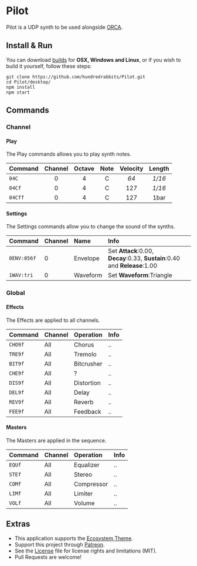 # Pilot

Pilot is a UDP synth to be used alongside [ORCA](https://hundredrabbits.itch.io/orca).

## Install & Run

You can download [builds](https://hundredrabbits.itch.io/orca) for **OSX, Windows and Linux**, or if you wish to build it yourself, follow these steps:

```
git clone https://github.com/hundredrabbits/Pilot.git
cd Pilot/desktop/
npm install
npm start
```

## Commands

### Channel

#### Play

The Play commands allows you to play synth notes.

| Command  | Channel | Octave | Note | Velocity | Length |
| :-       | :-:     | :-:    | :-:  | :-:      | :-:    |
| `04C`    | 0       | 4      | C    | _64_     | _1/16_ |
| `04Cf`   | 0       | 4      | C    | 127      | _1/16_ |
| `04Cff`  | 0       | 4      | C    | 127      | 1bar   |

#### Settings

The Settings commands allow you to change the sound of the synths.

| Command     | Channel      | Name       | Info |
| :-          | :-           | :-         | :-   |                    
| `0ENV:056f` | 0            | Envelope   | Set **Attack**:0.00, **Decay**:0.33, **Sustain**:0.40 and **Release**:1.00 |
| `1WAV:tri ` | 0            | Waveform   | Set **Waveform**:Triangle |

### Global

#### Effects

The Effects are applied to all channels.

| Command     | Channel      | Operation  | Info |
| :-          | :-           | :-         | :-   |
| `CHO9f`     | All          | Chorus     | ..   |
| `TRE9f`     | All          | Tremolo    | ..   |
| `BIT9f`     | All          | Bitcrusher | ..   |
| `CHE9f`     | All          | ?          | ..   |
| `DIS9f`     | All          | Distortion | ..   |
| `DEL9f`     | All          | Delay      | ..   |
| `REV9f`     | All          | Reverb     | ..   |
| `FEE9f`     | All          | Feedback   | ..   |

#### Masters

The Masters are applied in the sequence.

| Command     | Channel      | Operation  | Info |
| :-          | :-           | :-         | :-   |
| `EQUf`      | All          | Equalizer  | ..   | 
| `STEf`      | All          | Stereo     | ..   | 
| `COMf`      | All          | Compressor | ..   | 
| `LIMf`      | All          | Limiter    | ..   | 
| `VOLf`      | All          | Volume     | ..   | 

## Extras

- This application supports the [Ecosystem Theme](https://github.com/hundredrabbits/Themes).
- Support this project through [Patreon](https://patreon.com/100).
- See the [License](LICENSE.md) file for license rights and limitations (MIT).
- Pull Requests are welcome!
